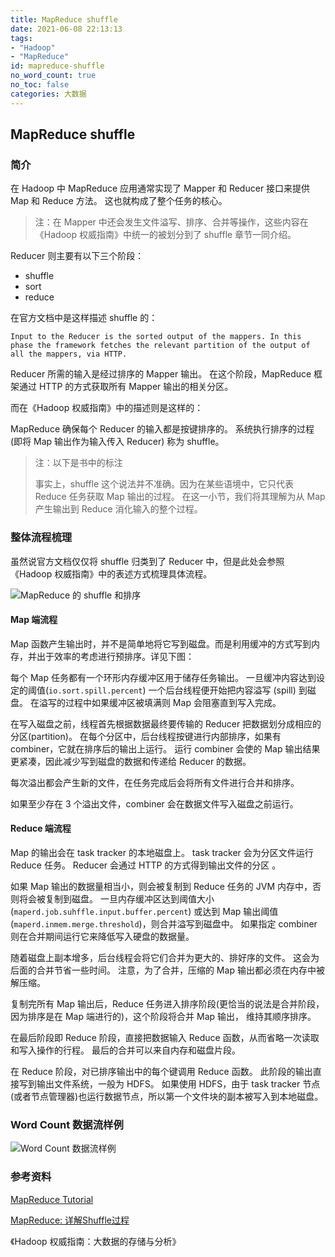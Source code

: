 ```yaml
---
title: MapReduce shuffle
date: 2021-06-08 22:13:13
tags: 
- "Hadoop"
- "MapReduce"
id: mapreduce-shuffle
no_word_count: true
no_toc: false
categories: 大数据
---
```


## MapReduce shuffle

### 简介

在 Hadoop 中 MapReduce 应用通常实现了 Mapper 和 Reducer 接口来提供 Map 和 Reduce 方法。
这也就构成了整个任务的核心。

> 注：在 Mapper 中还会发生文件溢写、排序、合并等操作，这些内容在《Hadoop 权威指南》中统一的被划分到了 shuffle 章节一同介绍。

Reducer 则主要有以下三个阶段：

- shuffle
- sort
- reduce 

在官方文档中是这样描述 shuffle 的：

```text
Input to the Reducer is the sorted output of the mappers. In this phase the framework fetches the relevant partition of the output of all the mappers, via HTTP.
```

Reducer 所需的输入是经过排序的 Mapper 输出。
在这个阶段，MapReduce 框架通过 HTTP 的方式获取所有 Mapper 输出的相关分区。

而在《Hadoop 权威指南》中的描述则是这样的：

MapReduce 确保每个 Reducer 的输入都是按键排序的。
系统执行排序的过程(即将 Map 输出作为输入传入 Reducer) 称为 shuffle。

> 注：以下是书中的标注
> 
> 事实上，shuffle 这个说法并不准确。因为在某些语境中，它只代表 Reduce 任务获取 Map 输出的过程。
> 在这一小节，我们将其理解为从 Map 产生输出到 Reduce 消化输入的整个过程。

### 整体流程梳理

虽然说官方文档仅仅将 shuffle 归类到了 Reducer 中，但是此处会参照《Hadoop 权威指南》中的表述方式梳理具体流程。

![MapReduce 的 shuffle 和排序](https://i.loli.net/2021/06/08/zc3M8lsxC52inpK.png)

#### Map 端流程

Map 函数产生输出时，并不是简单地将它写到磁盘。而是利用缓冲的方式写到内存，并出于效率的考虑进行预排序。详见下图：

每个 Map 任务都有一个环形内存缓冲区用于储存任务输出。
一旦缓冲内容达到设定的阈值(`io.sort.spill.percent`) 一个后台线程便开始把内容溢写 (spill) 到磁盘。
在溢写的过程中如果缓冲区被填满则 Map 会阻塞直到写入完成。

在写入磁盘之前，线程首先根据数据最终要传输的 Reducer 把数据划分成相应的分区(partition)。
在每个分区中，后台线程按键进行内部排序，如果有 combiner，它就在排序后的输出上运行。
运行 combiner 会使的 Map 输出结果更紧凑，因此减少写到磁盘的数据和传递给 Reducer 的数据。

每次溢出都会产生新的文件，在任务完成后会将所有文件进行合并和排序。

如果至少存在 3 个溢出文件，combiner 会在数据文件写入磁盘之前运行。

#### Reduce 端流程

Map 的输出会在 task tracker 的本地磁盘上。
task tracker 会为分区文件运行 Reduce 任务。
Reducer 会通过 HTTP 的方式得到输出文件的分区 。

如果 Map 输出的数据量相当小，则会被复制到 Reduce 任务的 JVM 内存中，否则将会被复制到磁盘。
一旦内存缓冲区达到阈值大小(`maperd.job.suhffle.input.buffer.percent`)
或达到 Map 输出阈值(`maperd.inmem.merge.threshold`)，则合并溢写到磁盘中。
如果指定 combiner 则在合并期间运行它来降低写入硬盘的数据量。

随着磁盘上副本增多，后台线程会将它们合并为更大的、排好序的文件。
这会为后面的合并节省一些时间。
注意，为了合并，压缩的 Map 输出都必须在内存中被解压缩。

复制完所有 Map 输出后，Reduce 任务进入排序阶段(更恰当的说法是合并阶段，因为排序是在 Map 端进行的)，这个阶段将合并 Map 输出，
维持其顺序排序。

在最后阶段即 Reduce 阶段，直接把数据输入 Reduce 函数，从而省略一次读取和写入操作的行程。
最后的合并可以来自内存和磁盘片段。

在 Reduce 阶段，对已排序输出中的每个键调用 Reduce 函数。
此阶段的输出直接写到输出文件系统，一般为 HDFS。
如果使用 HDFS，由于 task tracker 节点(或者节点管理器)也运行数据节点，所以第一个文件块的副本被写入到本地磁盘。

### Word Count 数据流样例

![Word Count 数据流样例](https://i.loli.net/2021/06/08/UBGie4kvFtq1Lfy.png)

### 

### 参考资料

[MapReduce Tutorial](https://hadoop.apache.org/docs/current/hadoop-mapreduce-client/hadoop-mapreduce-client-core/MapReduceTutorial.html)

[MapReduce: 详解Shuffle过程](https://blog.csdn.net/zpf336/article/details/80931629)

《Hadoop 权威指南：大数据的存储与分析》